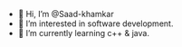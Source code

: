 - 👋 Hi, I’m @Saad-khamkar
- 👀 I’m interested in software development. 
- 🌱 I’m currently learning c++ & java. 
